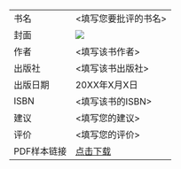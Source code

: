 <table>
  <tr>
    <td>书名</td>
    <td><填写您要批评的书名></td>
  </tr>
  <tr>
    <td>封面</td>
    <td><img src="http://" /></td>
  </tr>
  <tr>
    <td>作者</td>
    <td><填写该书作者></td>
  </tr>
  <tr>
    <td>出版社</td>
    <td><填写该书出版社></td>
  </tr>
  <tr>
    <td>出版日期</td>
    <td>20XX年X月X日</td>
  </tr>
  <tr>
    <td>ISBN</td>
    <td><填写该书的ISBN></td>
  </tr>
  <tr>
    <td>建议</td>
    <td><填写您的建议></td>
  </tr>
  <tr>
    <td>评价</td>
    <td><填写您的评价></td>
  </tr>
  <tr>
    <td>PDF样本链接</td>
    <td><a href="http://">点击下载</a></td>
  </tr>
</table>
